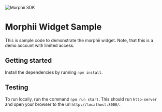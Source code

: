 ![Morphii SDK](https://d24bblcmguio2o.cloudfront.net/content/images/logo-black-color@3x.png)

# Morphii Widget Sample

This is sample code to demonstrate the morphii widget. Note, that this is a demo account with limited access.

## Getting started
Install the dependencies by running `npm install`.

## Testing
To run locally, run the command `npm run start`. This should run `http-server` and open your browser to the url `http://localhost:8000/`.
